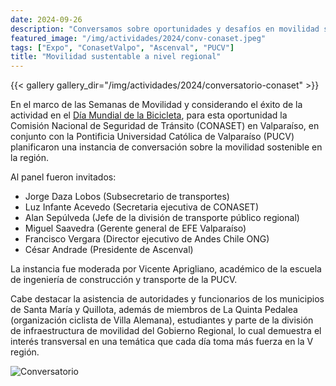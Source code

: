 ```yaml
---
date: 2024-09-26
description: "Conversamos sobre oportunidades y desafíos en movilidad sustentable para la región de Valparaíso."
featured_image: "/img/actividades/2024/conv-conaset.jpeg"
tags: ["Expo", "ConasetValpo", "Ascenval", "PUCV"]
title: "Movilidad sustentable a nivel regional"
---
```

{{< gallery gallery_dir="/img/actividades/2024/conversatorio-conaset" >}}


En el marco de las Semanas de Movilidad y considerando el éxito de la actividad en el [Día Mundial de la Bicicleta](/actividades/2024/dia-mundial-de-la-bicicleta), para esta oportunidad la Comisión Nacional de Seguridad de Tránsito (CONASET) en Valparaíso, en conjunto con la Pontificia Universidad Católica de Valparaíso (PUCV) planificaron una instancia de conversación sobre la movilidad sostenible en la región.

Al panel fueron invitados:

- Jorge Daza Lobos (Subsecretario de transportes)
- Luz Infante Acevedo (Secretaria ejecutiva de CONASET)
- Alan Sepúlveda (Jefe de la división de transporte público regional)
- Miguel Saavedra (Gerente general de EFE Valparaíso)
- Francisco Vergara (Director ejecutivo de Andes Chile ONG)
- César Andrade (Presidente de Ascenval)

La instancia fue moderada por Vicente Aprigliano, académico de la escuela de ingeniería de construcción y transporte de la PUCV.

Cabe destacar la asistencia de autoridades y funcionarios de los municipios de Santa María y Quillota, además de miembros de La Quinta Pedalea (organización ciclista de Villa Alemana), estudiantes y parte de la división de infraestructura de movilidad del Gobierno Regional, lo cual demuestra el interés transversal en una temática que cada día toma más fuerza en la V región.

![Conversatorio](/img/actividades/2024/conv-conaset2.jpeg)